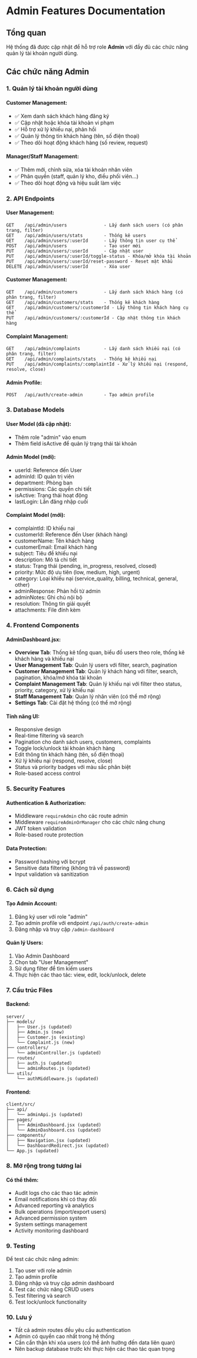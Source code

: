 # Admin Features Documentation

## Tổng quan
Hệ thống đã được cập nhật để hỗ trợ role **Admin** với đầy đủ các chức năng quản lý tài khoản người dùng.

## Các chức năng Admin

### 1. Quản lý tài khoản người dùng

#### Customer Management:
- ✅ Xem danh sách khách hàng đăng ký
- ✅ Cập nhật hoặc khóa tài khoản vi phạm
- ✅ Hỗ trợ xử lý khiếu nại, phản hồi
- ✅ Quản lý thông tin khách hàng (tên, số điện thoại)
- ✅ Theo dõi hoạt động khách hàng (số review, request)

#### Manager/Staff Management:
- ✅ Thêm mới, chỉnh sửa, xóa tài khoản nhân viên
- ✅ Phân quyền (staff, quản lý kho, điều phối viên...)
- ✅ Theo dõi hoạt động và hiệu suất làm việc

### 2. API Endpoints

#### User Management:
```
GET    /api/admin/users              - Lấy danh sách users (có phân trang, filter)
GET    /api/admin/users/stats        - Thống kê users
GET    /api/admin/users/:userId      - Lấy thông tin user cụ thể
POST   /api/admin/users              - Tạo user mới
PUT    /api/admin/users/:userId      - Cập nhật user
PUT    /api/admin/users/:userId/toggle-status - Khóa/mở khóa tài khoản
PUT    /api/admin/users/:userId/reset-password - Reset mật khẩu
DELETE /api/admin/users/:userId      - Xóa user
```

#### Customer Management:
```
GET    /api/admin/customers          - Lấy danh sách khách hàng (có phân trang, filter)
GET    /api/admin/customers/stats    - Thống kê khách hàng
GET    /api/admin/customers/:customerId - Lấy thông tin khách hàng cụ thể
PUT    /api/admin/customers/:customerId - Cập nhật thông tin khách hàng
```

#### Complaint Management:
```
GET    /api/admin/complaints         - Lấy danh sách khiếu nại (có phân trang, filter)
GET    /api/admin/complaints/stats   - Thống kê khiếu nại
PUT    /api/admin/complaints/:complaintId - Xử lý khiếu nại (respond, resolve, close)
```

#### Admin Profile:
```
POST   /api/auth/create-admin        - Tạo admin profile
```

### 3. Database Models

#### User Model (đã cập nhật):
- Thêm role "admin" vào enum
- Thêm field isActive để quản lý trạng thái tài khoản

#### Admin Model (mới):
- userId: Reference đến User
- adminId: ID quản trị viên
- department: Phòng ban
- permissions: Các quyền chi tiết
- isActive: Trạng thái hoạt động
- lastLogin: Lần đăng nhập cuối

#### Complaint Model (mới):
- complaintId: ID khiếu nại
- customerId: Reference đến User (khách hàng)
- customerName: Tên khách hàng
- customerEmail: Email khách hàng
- subject: Tiêu đề khiếu nại
- description: Mô tả chi tiết
- status: Trạng thái (pending, in_progress, resolved, closed)
- priority: Mức độ ưu tiên (low, medium, high, urgent)
- category: Loại khiếu nại (service_quality, billing, technical, general, other)
- adminResponse: Phản hồi từ admin
- adminNotes: Ghi chú nội bộ
- resolution: Thông tin giải quyết
- attachments: File đính kèm

### 4. Frontend Components

#### AdminDashboard.jsx:
- **Overview Tab**: Thống kê tổng quan, biểu đồ users theo role, thống kê khách hàng và khiếu nại
- **User Management Tab**: Quản lý users với filter, search, pagination
- **Customer Management Tab**: Quản lý khách hàng với filter, search, pagination, khóa/mở khóa tài khoản
- **Complaint Management Tab**: Quản lý khiếu nại với filter theo status, priority, category, xử lý khiếu nại
- **Staff Management Tab**: Quản lý nhân viên (có thể mở rộng)
- **Settings Tab**: Cài đặt hệ thống (có thể mở rộng)

#### Tính năng UI:
- Responsive design
- Real-time filtering và search
- Pagination cho danh sách users, customers, complaints
- Toggle lock/unlock tài khoản khách hàng
- Edit thông tin khách hàng (tên, số điện thoại)
- Xử lý khiếu nại (respond, resolve, close)
- Status và priority badges với màu sắc phân biệt
- Role-based access control

### 5. Security Features

#### Authentication & Authorization:
- Middleware `requireAdmin` cho các route admin
- Middleware `requireAdminOrManager` cho các chức năng chung
- JWT token validation
- Role-based route protection

#### Data Protection:
- Password hashing với bcrypt
- Sensitive data filtering (không trả về password)
- Input validation và sanitization

### 6. Cách sử dụng

#### Tạo Admin Account:
1. Đăng ký user với role "admin"
2. Tạo admin profile với endpoint `/api/auth/create-admin`
3. Đăng nhập và truy cập `/admin-dashboard`

#### Quản lý Users:
1. Vào Admin Dashboard
2. Chọn tab "User Management"
3. Sử dụng filter để tìm kiếm users
4. Thực hiện các thao tác: view, edit, lock/unlock, delete

### 7. Cấu trúc Files

#### Backend:
```
server/
├── models/
│   ├── User.js (updated)
│   ├── Admin.js (new)
│   ├── Customer.js (existing)
│   └── Complaint.js (new)
├── controllers/
│   └── adminController.js (updated)
├── routes/
│   ├── auth.js (updated)
│   └── adminRoutes.js (updated)
└── utils/
    └── authMiddleware.js (updated)
```

#### Frontend:
```
client/src/
├── api/
│   └── adminApi.js (updated)
├── pages/
│   ├── AdminDashboard.jsx (updated)
│   └── AdminDashboard.css (updated)
├── components/
│   ├── Navigation.jsx (updated)
│   └── DashboardRedirect.jsx (updated)
└── App.js (updated)
```

### 8. Mở rộng trong tương lai

#### Có thể thêm:
- Audit logs cho các thao tác admin
- Email notifications khi có thay đổi
- Advanced reporting và analytics
- Bulk operations (import/export users)
- Advanced permission system
- System settings management
- Activity monitoring dashboard

### 9. Testing

Để test các chức năng admin:
1. Tạo user với role admin
2. Tạo admin profile
3. Đăng nhập và truy cập admin dashboard
4. Test các chức năng CRUD users
5. Test filtering và search
6. Test lock/unlock functionality

### 10. Lưu ý

- Tất cả admin routes đều yêu cầu authentication
- Admin có quyền cao nhất trong hệ thống
- Cần cẩn thận khi xóa users (có thể ảnh hưởng đến data liên quan)
- Nên backup database trước khi thực hiện các thao tác quan trọng
